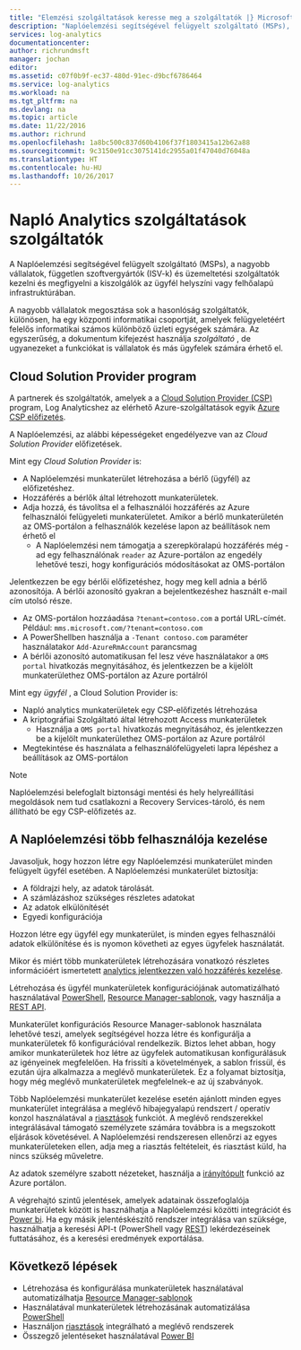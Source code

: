 ```yaml
---
title: "Elemzési szolgáltatások keresse meg a szolgáltatók |} Microsoft Docs"
description: "Naplóelemzési segítségével felügyelt szolgáltató (MSPs), a nagyobb vállalatok független szoftver szállítói (ISV-k) és az üzemeltetési szolgáltatók kezelni és megfigyelni a kiszolgálók az ügyfél helyszíni vagy felhőalapú infrastruktúrában."
services: log-analytics
documentationcenter: 
author: richrundmsft
manager: jochan
editor: 
ms.assetid: c07f0b9f-ec37-480d-91ec-d9bcf6786464
ms.service: log-analytics
ms.workload: na
ms.tgt_pltfrm: na
ms.devlang: na
ms.topic: article
ms.date: 11/22/2016
ms.author: richrund
ms.openlocfilehash: 1a8bc500c837d60b4106f37f1803415a12b62a88
ms.sourcegitcommit: 9c3150e91cc3075141dc2955a01f47040d76048a
ms.translationtype: HT
ms.contentlocale: hu-HU
ms.lasthandoff: 10/26/2017
---
```

# <a name="log-analytics-features-for-service-providers"></a>Napló Analytics szolgáltatások szolgáltatók
A Naplóelemzési segítségével felügyelt szolgáltató (MSPs), a nagyobb vállalatok, független szoftvergyártók (ISV-k) és üzemeltetési szolgáltatók kezelni és megfigyelni a kiszolgálók az ügyfél helyszíni vagy felhőalapú infrastruktúrában. 

A nagyobb vállalatok megosztása sok a hasonlóság szolgáltatók, különösen, ha egy központi informatikai csoportját, amelyek felügyeletéért felelős informatikai számos különböző üzleti egységek számára. Az egyszerűség, a dokumentum kifejezést használja *szolgáltató* , de ugyanezeket a funkciókat is vállalatok és más ügyfelek számára érhető el.

## <a name="cloud-solution-provider"></a>Cloud Solution Provider program
A partnerek és szolgáltatók, amelyek a a [Cloud Solution Provider (CSP)](https://partner.microsoft.com/Solutions/cloud-reseller-overview) program, Log Analyticshez az elérhető Azure-szolgáltatások egyik [Azure CSP előfizetés](https://docs.microsoft.com/en-us/azure/cloud-solution-provider/overview/azure-csp-overview). 

A Naplóelemzési, az alábbi képességeket engedélyezve van az *Cloud Solution Provider* előfizetések.

Mint egy *Cloud Solution Provider* is:

* A Naplóelemzési munkaterület létrehozása a bérlő (ügyfél) az előfizetéshez.
* Hozzáférés a bérlők által létrehozott munkaterületek. 
* Adja hozzá, és távolítsa el a felhasználói hozzáférés az Azure felhasználói felügyeleti munkaterületet. Amikor a bérlő munkaterületén az OMS-portálon a felhasználók kezelése lapon az beállítások nem érhető el
  * A Naplóelemzési nem támogatja a szerepköralapú hozzáférés még - ad egy felhasználónak `reader` az Azure-portálon az engedély lehetővé teszi, hogy konfigurációs módosításokat az OMS-portálon

Jelentkezzen be egy bérlői előfizetéshez, hogy meg kell adnia a bérlő azonosítója. A bérlői azonosító gyakran a bejelentkezéshez használt e-mail cím utolsó része.

* Az OMS-portálon hozzáadása `?tenant=contoso.com` a portál URL-címét. Például: `mms.microsoft.com/?tenant=contoso.com`
* A PowerShellben használja a `-Tenant contoso.com` paraméter használatakor `Add-AzureRmAccount` parancsmag
* A bérlői azonosító automatikusan fel lesz véve használatakor a `OMS portal` hivatkozás megnyitásához, és jelentkezzen be a kijelölt munkaterülethez OMS-portálon az Azure portálról

Mint egy *ügyfél* , a Cloud Solution Provider is:

* Napló analytics munkaterületek egy CSP-előfizetés létrehozása
* A kriptográfiai Szolgáltató által létrehozott Access munkaterületek
  * Használja a `OMS portal` hivatkozás megnyitásához, és jelentkezzen be a kijelölt munkaterülethez OMS-portálon az Azure portálról
* Megtekintése és használata a felhasználófelügyeleti lapra lépéshez a beállítások az OMS-portálon

> [!NOTE]
> Naplóelemzési belefoglalt biztonsági mentési és hely helyreállítási megoldások nem tud csatlakozni a Recovery Services-tároló, és nem állítható be egy CSP-előfizetés az. 
> 
> 

## <a name="managing-multiple-customers-using-log-analytics"></a>A Naplóelemzési több felhasználója kezelése
Javasoljuk, hogy hozzon létre egy Naplóelemzési munkaterület minden felügyelt ügyfél esetében. A Naplóelemzési munkaterület biztosítja:

* A földrajzi hely, az adatok tárolását. 
* A számlázáshoz szükséges részletes adatokat 
* Az adatok elkülönítését 
* Egyedi konfigurációja

Hozzon létre egy ügyfél egy munkaterület, is minden egyes felhasználói adatok elkülönítése és is nyomon követheti az egyes ügyfelek használatát.

Mikor és miért több munkaterületek létrehozására vonatkozó részletes információért ismertetett [analytics jelentkezzen való hozzáférés kezelése](log-analytics-manage-access.md#determine-the-number-of-workspaces-you-need).

Létrehozása és ügyfél munkaterületek konfigurációjának automatizálható használatával [PowerShell](log-analytics-powershell-workspace-configuration.md), [Resource Manager-sablonok](log-analytics-template-workspace-configuration.md), vagy használja a [REST API](https://www.nuget.org/packages/Microsoft.Azure.Management.OperationalInsights/).

Munkaterület konfigurációs Resource Manager-sablonok használata lehetővé teszi, amelyek segítségével hozza létre és konfigurálja a munkaterületek fő konfigurációval rendelkezik. Biztos lehet abban, hogy amikor munkaterületek hoz létre az ügyfelek automatikusan konfigurálásuk az igényeinek megfelelően. Ha frissíti a követelmények, a sablon frissül, és ezután újra alkalmazza a meglévő munkaterületek. Ez a folyamat biztosítja, hogy még meglévő munkaterületek megfelelnek-e az új szabványok.    

Több Naplóelemzési munkaterület kezelése esetén ajánlott minden egyes munkaterület integrálása a meglévő hibajegyalapú rendszert / operatív konzol használatával a [riasztások](log-analytics-alerts.md) funkciót. A meglévő rendszerekkel integrálásával támogató személyzete számára továbbra is a megszokott eljárások követésével. A Naplóelemzési rendszeresen ellenőrzi az egyes munkaterületeken ellen, adja meg a riasztás feltételeit, és riasztást küld, ha nincs szükség műveletre.

Az adatok személyre szabott nézeteket, használja a [irányítópult](../azure-portal/azure-portal-dashboards.md) funkció az Azure portálon.  

A végrehajtó szintű jelentések, amelyek adatainak összefoglalója munkaterületek között is használhatja a Naplóelemzési közötti integrációt és [Power bi](log-analytics-powerbi.md). Ha egy másik jelentéskészítő rendszer integrálása van szüksége, használhatja a keresési API-t (PowerShell vagy [REST](log-analytics-log-search-api.md)) lekérdezéseinek futtatásához, és a keresési eredmények exportálása.

## <a name="next-steps"></a>Következő lépések
* Létrehozása és konfigurálása munkaterületek használatával automatizálhatja [Resource Manager-sablonok](log-analytics-template-workspace-configuration.md)
* Használatával munkaterületek létrehozásának automatizálása [PowerShell](log-analytics-powershell-workspace-configuration.md) 
* Használjon [riasztások](log-analytics-alerts.md) integrálható a meglévő rendszerek
* Összegző jelentéseket használatával [Power BI](log-analytics-powerbi.md)

